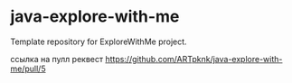 # java-explore-with-me
Template repository for ExploreWithMe project.

ссылка на пулл реквест https://github.com/ARTpknk/java-explore-with-me/pull/5
